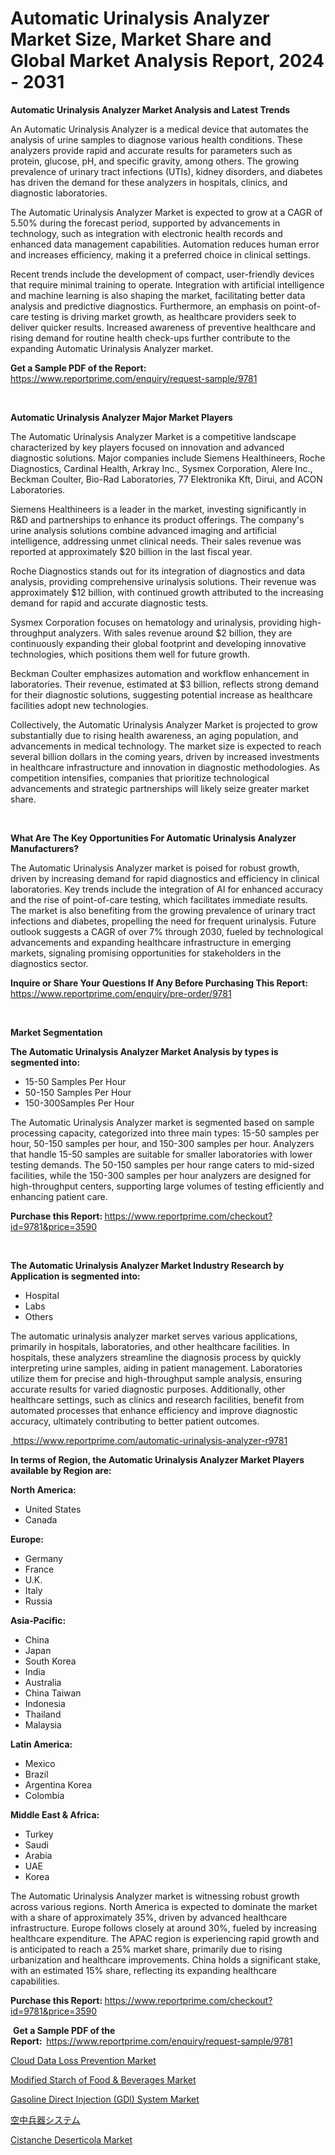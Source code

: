 <p><h1>Automatic Urinalysis Analyzer Market Size, Market Share and Global Market Analysis Report, 2024 - 2031</h1></p><p><strong>Automatic Urinalysis Analyzer Market Analysis and Latest Trends</strong></p>
<p><p>An Automatic Urinalysis Analyzer is a medical device that automates the analysis of urine samples to diagnose various health conditions. These analyzers provide rapid and accurate results for parameters such as protein, glucose, pH, and specific gravity, among others. The growing prevalence of urinary tract infections (UTIs), kidney disorders, and diabetes has driven the demand for these analyzers in hospitals, clinics, and diagnostic laboratories.</p><p>The Automatic Urinalysis Analyzer Market is expected to grow at a CAGR of 5.50% during the forecast period, supported by advancements in technology, such as integration with electronic health records and enhanced data management capabilities. Automation reduces human error and increases efficiency, making it a preferred choice in clinical settings.</p><p>Recent trends include the development of compact, user-friendly devices that require minimal training to operate. Integration with artificial intelligence and machine learning is also shaping the market, facilitating better data analysis and predictive diagnostics. Furthermore, an emphasis on point-of-care testing is driving market growth, as healthcare providers seek to deliver quicker results. Increased awareness of preventive healthcare and rising demand for routine health check-ups further contribute to the expanding Automatic Urinalysis Analyzer market.</p></p>
<p><strong>Get a Sample PDF of the Report:&nbsp;</strong> <a href="https://www.reportprime.com/enquiry/request-sample/9781">https://www.reportprime.com/enquiry/request-sample/9781</a></p>
<p>&nbsp;</p>
<p><strong>Automatic Urinalysis Analyzer Major Market Players</strong></p>
<p><p>The Automatic Urinalysis Analyzer Market is a competitive landscape characterized by key players focused on innovation and advanced diagnostic solutions. Major companies include Siemens Healthineers, Roche Diagnostics, Cardinal Health, Arkray Inc., Sysmex Corporation, Alere Inc., Beckman Coulter, Bio-Rad Laboratories, 77 Elektronika Kft, Dirui, and ACON Laboratories.</p><p>Siemens Healthineers is a leader in the market, investing significantly in R&D and partnerships to enhance its product offerings. The company's urine analysis solutions combine advanced imaging and artificial intelligence, addressing unmet clinical needs. Their sales revenue was reported at approximately $20 billion in the last fiscal year.</p><p>Roche Diagnostics stands out for its integration of diagnostics and data analysis, providing comprehensive urinalysis solutions. Their revenue was approximately $12 billion, with continued growth attributed to the increasing demand for rapid and accurate diagnostic tests.</p><p>Sysmex Corporation focuses on hematology and urinalysis, providing high-throughput analyzers. With sales revenue around $2 billion, they are continuously expanding their global footprint and developing innovative technologies, which positions them well for future growth.</p><p>Beckman Coulter emphasizes automation and workflow enhancement in laboratories. Their revenue, estimated at $3 billion, reflects strong demand for their diagnostic solutions, suggesting potential increase as healthcare facilities adopt new technologies.</p><p>Collectively, the Automatic Urinalysis Analyzer Market is projected to grow substantially due to rising health awareness, an aging population, and advancements in medical technology. The market size is expected to reach several billion dollars in the coming years, driven by increased investments in healthcare infrastructure and innovation in diagnostic methodologies. As competition intensifies, companies that prioritize technological advancements and strategic partnerships will likely seize greater market share.</p></p>
<p>&nbsp;</p>
<p><strong>What Are The Key Opportunities For Automatic Urinalysis Analyzer Manufacturers?</strong></p>
<p><p>The Automatic Urinalysis Analyzer market is poised for robust growth, driven by increasing demand for rapid diagnostics and efficiency in clinical laboratories. Key trends include the integration of AI for enhanced accuracy and the rise of point-of-care testing, which facilitates immediate results. The market is also benefiting from the growing prevalence of urinary tract infections and diabetes, propelling the need for frequent urinalysis. Future outlook suggests a CAGR of over 7% through 2030, fueled by technological advancements and expanding healthcare infrastructure in emerging markets, signaling promising opportunities for stakeholders in the diagnostics sector.</p></p>
<p><strong>Inquire or Share Your Questions If Any Before Purchasing This Report:</strong> <a href="https://www.reportprime.com/enquiry/pre-order/9781">https://www.reportprime.com/enquiry/pre-order/9781</a></p>
<p>&nbsp;</p>
<p><strong>Market Segmentation</strong></p>
<p><strong>The Automatic Urinalysis Analyzer Market Analysis by types is segmented into:</strong></p>
<p><ul><li>15-50 Samples Per Hour</li><li>50-150 Samples Per Hour</li><li>150-300Samples Per Hour</li></ul></p>
<p><p>The Automatic Urinalysis Analyzer market is segmented based on sample processing capacity, categorized into three main types: 15-50 samples per hour, 50-150 samples per hour, and 150-300 samples per hour. Analyzers that handle 15-50 samples are suitable for smaller laboratories with lower testing demands. The 50-150 samples per hour range caters to mid-sized facilities, while the 150-300 samples per hour analyzers are designed for high-throughput centers, supporting large volumes of testing efficiently and enhancing patient care.</p></p>
<p><strong>Purchase this Report:&nbsp;</strong><a href="https://www.reportprime.com/checkout?id=9781&price=3590">https://www.reportprime.com/checkout?id=9781&price=3590</a></p>
<p>&nbsp;</p>
<p><strong>The Automatic Urinalysis Analyzer Market Industry Research by Application is segmented into:</strong></p>
<p><ul><li>Hospital</li><li>Labs</li><li>Others</li></ul></p>
<p><p>The automatic urinalysis analyzer market serves various applications, primarily in hospitals, laboratories, and other healthcare facilities. In hospitals, these analyzers streamline the diagnosis process by quickly interpreting urine samples, aiding in patient management. Laboratories utilize them for precise and high-throughput sample analysis, ensuring accurate results for varied diagnostic purposes. Additionally, other healthcare settings, such as clinics and research facilities, benefit from automated processes that enhance efficiency and improve diagnostic accuracy, ultimately contributing to better patient outcomes.</p></p>
<p><a href="https://www.reportprime.com/automatic-urinalysis-analyzer-r9781">&nbsp;https://www.reportprime.com/automatic-urinalysis-analyzer-r9781</a></p>
<p><strong>In terms of Region, the Automatic Urinalysis Analyzer Market Players available by Region are:</strong></p>
<p>
    <p> <strong> North America: </strong>
        <ul>
            <li>United States</li>
            <li>Canada</li>
        </ul>
        </p> 
    <p> <strong> Europe: </strong>
        <ul>
            <li>Germany</li>
            <li>France</li>
            <li>U.K.</li>
            <li>Italy</li>
            <li>Russia</li>
        </ul>
        </p> 
    <p> <strong> Asia-Pacific: </strong>
        <ul>
            <li>China</li>
            <li>Japan</li>
            <li>South Korea</li>
            <li>India</li>
            <li>Australia</li>
            <li>China Taiwan</li>
            <li>Indonesia</li>
            <li>Thailand</li>
            <li>Malaysia</li>
        </ul>
        </p> 
    <p> <strong> Latin America: </strong>
        <ul>
            <li>Mexico</li>
            <li>Brazil</li>
            <li>Argentina Korea</li>
            <li>Colombia</li>
        </ul>
        </p> 
    <p> <strong> Middle East & Africa: </strong>
        <ul>
            <li>Turkey</li>
            <li>Saudi</li>
            <li>Arabia</li>
            <li>UAE</li>
            <li>Korea</li>
        </ul>
    </p>
    </p>
<p><p>The Automatic Urinalysis Analyzer market is witnessing robust growth across various regions. North America is expected to dominate the market with a share of approximately 35%, driven by advanced healthcare infrastructure. Europe follows closely at around 30%, fueled by increasing healthcare expenditure. The APAC region is experiencing rapid growth and is anticipated to reach a 25% market share, primarily due to rising urbanization and healthcare improvements. China holds a significant stake, with an estimated 15% share, reflecting its expanding healthcare capabilities.</p></p>
<p><strong>Purchase this Report: </strong><a href="https://www.reportprime.com/checkout?id=9781&price=3590">https://www.reportprime.com/checkout?id=9781&price=3590</a></p>
<p>&nbsp;<strong>Get a Sample PDF of the Report:&nbsp;&nbsp;</strong><a href="https://www.reportprime.com/enquiry/request-sample/9781">https://www.reportprime.com/enquiry/request-sample/9781</a></p>
<p><strong></strong></p>
<p><p><a href="https://www.linkedin.com/pulse/cloud-data-loss-prevention-market-emerging-trends-future-tuvde?trackingId=T4hIdUqATPS%2BISfyZeS7gw%3D%3D">Cloud Data Loss Prevention Market</a></p><p><a href="https://medium.com/@colin.paterson6579/what-is-modified-starch-of-food-beverages-market-0d1c0bcf6804">Modified Starch of Food & Beverages Market</a></p><p><a href="https://issuu.com/reportprime-2/docs/gasoline-direct-injection-gdl-syste_764521f605d3a4">Gasoline Direct Injection (GDl) System Market</a></p><p><a href="https://medium.com/@alenaieme/airborne-weapon-system-market-%E3%81%AF-%E3%82%B3%E3%82%B9%E3%83%88%E7%AE%A1%E7%90%86%E3%81%A8%E5%8A%B9%E7%8E%87%E5%90%91%E4%B8%8A%E3%82%92%E5%84%AA%E5%85%88%E3%81%97%E3%81%BE%E3%81%99-%E3%81%95%E3%82%89%E3%81%AB-%E5%A0%B1%E5%91%8A%E6%9B%B8%E3%81%AF%E5%B8%82%E5%A0%B4%E3%81%AE%E9%9C%80%E8%A6%81%E9%9D%A2%E3%81%A8%E4%BE%9B%E7%B5%A6%E9%9D%A2%E3%81%AE%E4%B8%A1%E6%96%B9%E3%82%92%E3%82%AB%E3%83%90%E3%83%BC%E3%81%97%E3%81%A6%E3%81%84%E3%81%BE%E3%81%99-airborne-weapon-03ac65803e58">空中兵器システム</a></p><p><a href="https://www.linkedin.com/pulse/global-cistanche-deserticola-market-size-trends-analysis-regional-p1ijf?trackingId=J6gujPrgTQuXez5RVq1Ylw%3D%3D">Cistanche Deserticola Market</a></p></p>